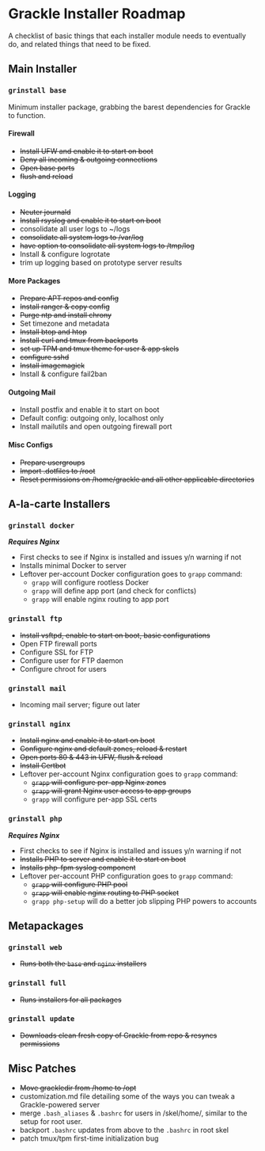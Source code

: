 # Grackle Installer Roadmap

A checklist of basic things that each installer module needs to eventually do, and related things that need to be fixed.

## Main Installer

### `grinstall base`
Minimum installer package, grabbing the barest dependencies for Grackle to function.

#### Firewall
- ~~Install UFW and enable it to start on boot~~
- ~~Deny all incoming & outgoing connections~~
- ~~Open base ports~~
- ~~flush and reload~~

#### Logging
- ~~Neuter journald~~
- ~~Install rsyslog and enable it to start on boot~~
- consolidate all user logs to ~/logs
- ~~consolidate all system logs to /var/log~~
- ~~have option to consolidate all system logs to /tmp/log~~
- Install & configure logrotate
- trim up logging based on prototype server results

#### More Packages
- ~~Prepare APT repos and config~~
- ~~Install ranger & copy config~~
- ~~Purge ntp and install chrony~~
- Set timezone and metadata
- ~~Install btop and htop~~
- ~~Install curl and tmux from backports~~
- ~~set up TPM and tmux theme for user & app skels~~
- ~~configure sshd~~
- ~~Install imagemagick~~
- Install & configure fail2ban

#### Outgoing Mail
- Install postfix and enable it to start on boot
- Default config: outgoing only, localhost only
- Install mailutils and open outgoing firewall port

#### Misc Configs
- ~~Prepare usergroups~~
- ~~Import .dotfiles to /root~~
- ~~Reset permissions on /home/grackle and all other applicable directories~~

## A-la-carte Installers

### `grinstall docker`
***Requires Nginx***
- First checks to see if Nginx is installed and issues y/n warning if not
- Installs minimal Docker to server
- Leftover per-account Docker configuration goes to `grapp` command:
	- `grapp` will configure rootless Docker
	- `grapp` will define app port (and check for conflicts)
	- `grapp` will enable nginx routing to app port

### `grinstall ftp`
- ~~Install vsftpd, enable to start on boot, basic configurations~~
- Open FTP firewall ports
- Configure SSL for FTP
- Configure user for FTP daemon
- Configure chroot for users

### `grinstall mail`
- Incoming mail server; figure out later

### `grinstall nginx`
- ~~Install nginx and enable it to start on boot~~
- ~~Configure nginx and default zones, reload & restart~~
- ~~Open ports 80 & 443 in UFW, flush & reload~~
- ~~Install Certbot~~
- Leftover per-account Nginx configuration goes to `grapp` command:
	- ~~`grapp` will configure per-app Nginx zones~~
	- ~~`grapp` will grant Nginx user access to app groups~~
	- `grapp` will configure per-app SSL certs

### `grinstall php`
***Requires Nginx***
- First checks to see if Nginx is installed and issues y/n warning if not
- ~~Installs PHP to server and enable it to start on boot~~
- ~~Installs php-fpm syslog component~~
- Leftover per-account PHP configuration goes to `grapp` command:
	- ~~`grapp` will configure PHP pool~~
	- ~~`grapp` will enable nginx routing to PHP socket~~
	- `grapp php-setup` will do a better job slipping PHP powers to accounts

## Metapackages

### `grinstall web`
- ~~Runs both the `base` and `nginx` installers~~

### `grinstall full`
- ~~Runs installers for all packages~~

### `grinstall update`
- ~~Downloads clean fresh copy of Grackle from repo & resyncs permissions~~

## Misc Patches
- ~~Move grackledir from /home to /opt~~
- customization.md file detailing some of the ways you can tweak a Grackle-powered server
- merge `.bash_aliases` & `.bashrc` for users in /skel/home/, similar to the setup for root user.
- backport `.bashrc` updates from above to the `.bashrc` in root skel
- patch tmux/tpm first-time initialization bug
